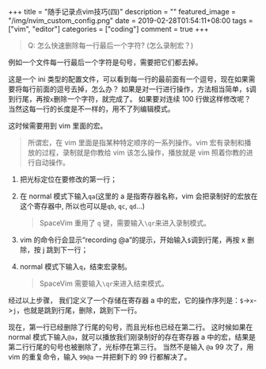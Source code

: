 +++
title = "随手记录点vim技巧(四)"
description = ""
featured_image = "/img/nvim_custom_config.png"
date = 2019-02-28T01:54:11+08:00
tags = ["vim", "editor"]
categories = ["coding"]
comment = true
+++

> Q: 怎么快速删除每一行最后一个字符?
> (怎么录制宏？)

例如一个文件每一行最后一个字符是句号，需要把它们都去掉。

<!--more-->

这是一个 ini 类型的配置文件，可以看到每一行的最前面有一个逗号，现在如果需要将每行前面的逗号去掉，怎么办？
如果是对一行进行操作，方法相当简单，`$`调到行尾，再按`x`删除一个字符，就完成了。
如果要对连续 100 行做这样修改呢？当然这每一行的长度是不一样的，用不了列编辑模式。

这时候需要用到 vim 里面的宏。

> 所谓宏，在 vim 里面是指某种特定顺序的一系列操作。vim 宏有录制和播放的过程，录制就是你教给 vim 该怎么操作，播放就是 vim 照着你教的进行自动操作。

1. 把光标定位在要修改的第一行；

2. 在 normal 模式下输入`qa`(这里的 a 是指寄存器名称，vim 会把录制好的宏放在这个寄存器中, 所以也可以是`qb`, `qc`, `qd`...)

   > SpaceVim 重用了 `q` 键，需要输入`\qr`来进入录制模式。

3. vim 的命令行会显示“recording @a”的提示，开始输入`$`调到行尾，再按 x 删除，按 j 跳到下一行；

4. normal 模式下输入`q`，结束宏录制。
   > SpaceVim 需要输入`\qr`来进入结束模式。

经过以上步骤， 我们定义了一个存储在寄存器 a 中的宏，它的操作序列是：`$`->`x`->`j`，也就是跳到行尾，删除，跳到下一行。

现在，第一行已经删除了行尾的句号，而且光标也已经在第二行。
这时候如果在 normal 模式下输入`@a`，就可以播放我们刚录制好的存在寄存器 a 中的宏，结果是第二行行尾的句号也被删除了，光标停在第三行。
当然不是输入 `@a` 99 次了，用 vim 的重复命令，输入 `99@a` 一并把剩下的 99 行都解决了。

